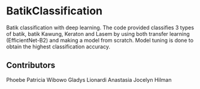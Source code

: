 # BatikClassification
Batik classification with deep learning.
The code provided classifies 3 types of batik, batik Kawung, Keraton and Lasem by using both transfer learning (EfficientNet-B2) and making a model from scratch. Model tuning is done to obtain the highest classification accuracy.

## Contributors
Phoebe Patricia Wibowo
Gladys Lionardi
Anastasia Jocelyn Hilman

